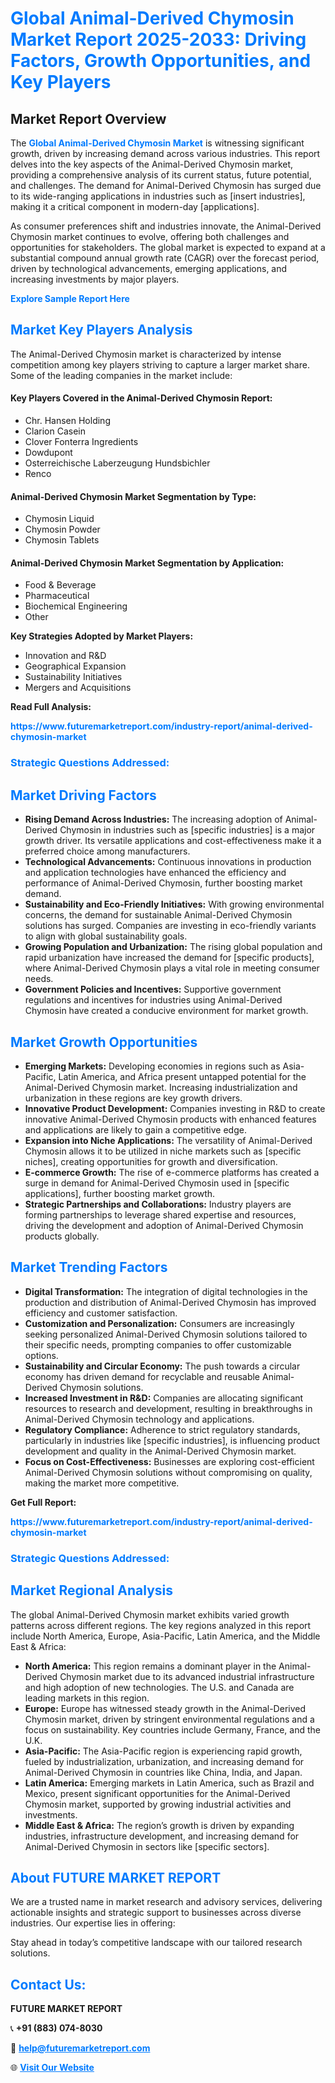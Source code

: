 <h1 style="color: #007BFF;">Global Animal-Derived Chymosin Market Report 2025-2033: Driving Factors, Growth Opportunities, and Key Players</h1>

<section id="overview">
<h2>Market Report Overview</h2>
<p>The <a href="https://www.futuremarketreport.com/industry-report/animal-derived-chymosin-market" style="color: #007BFF; text-decoration: none;"><strong>Global Animal-Derived Chymosin Market</strong></a> is witnessing significant growth, driven by increasing demand across various industries. This report delves into the key aspects of the Animal-Derived Chymosin market, providing a comprehensive analysis of its current status, future potential, and challenges. The demand for Animal-Derived Chymosin has surged due to its wide-ranging applications in industries such as [insert industries], making it a critical component in modern-day [applications].</p>
<p>As consumer preferences shift and industries innovate, the Animal-Derived Chymosin market continues to evolve, offering both challenges and opportunities for stakeholders. The global market is expected to expand at a substantial compound annual growth rate (CAGR) over the forecast period, driven by technological advancements, emerging applications, and increasing investments by major players.</p>
</section>

<section id="overview">
<p><a href="https://www.futuremarketreport.com/request-sample/reportId=31032" style="color: #007BFF; text-decoration: none;"><strong>Explore Sample Report Here</strong></a></p>
</section>

<section id="key-players">
<h2 style="color: #007BFF;">Market Key Players Analysis</h2>
<p>The Animal-Derived Chymosin market is characterized by intense competition among key players striving to capture a larger market share. Some of the leading companies in the market include:</p>
<h4>Key Players Covered in the Animal-Derived Chymosin Report:</h4>
<ul><li>Chr. Hansen Holding</li><li>Clarion Casein</li><li>Clover Fonterra Ingredients</li><li>Dowdupont</li><li>Osterreichische Laberzeugung Hundsbichler</li><li>Renco</li></ul>
<h4>Animal-Derived Chymosin Market Segmentation by Type:</h4>
<ul><li>Chymosin Liquid</li><li>Chymosin Powder</li><li>Chymosin Tablets</li></ul>

<h4>Animal-Derived Chymosin Market Segmentation by Application:</h4>
<ul><li>Food &amp; Beverage</li><li>Pharmaceutical</li><li>Biochemical Engineering</li><li>Other</li></ul>
<p><strong>Key Strategies Adopted by Market Players:</strong></p>
<ul>
<li>Innovation and R&D</li>
<li>Geographical Expansion</li>
<li>Sustainability Initiatives</li>
<li>Mergers and Acquisitions</li>
</ul>
</section>

<section>
<p><strong>Read Full Analysis: </strong></p><a href="https://www.futuremarketreport.com/industry-report/animal-derived-chymosin-market" style="color: #007BFF; text-decoration: none;"><strong>https://www.futuremarketreport.com/industry-report/animal-derived-chymosin-market</strong></a>
<h3 style="color: #007BFF;">Strategic Questions Addressed:</h3>
</section>

<section id="driving-factors">
<h2 style="color: #007BFF;">Market Driving Factors</h2>
<ul>
<li><strong>Rising Demand Across Industries:</strong> The increasing adoption of Animal-Derived Chymosin in industries such as [specific industries] is a major growth driver. Its versatile applications and cost-effectiveness make it a preferred choice among manufacturers.</li>
<li><strong>Technological Advancements:</strong> Continuous innovations in production and application technologies have enhanced the efficiency and performance of Animal-Derived Chymosin, further boosting market demand.</li>
<li><strong>Sustainability and Eco-Friendly Initiatives:</strong> With growing environmental concerns, the demand for sustainable Animal-Derived Chymosin solutions has surged. Companies are investing in eco-friendly variants to align with global sustainability goals.</li>
<li><strong>Growing Population and Urbanization:</strong> The rising global population and rapid urbanization have increased the demand for [specific products], where Animal-Derived Chymosin plays a vital role in meeting consumer needs.</li>
<li><strong>Government Policies and Incentives:</strong> Supportive government regulations and incentives for industries using Animal-Derived Chymosin have created a conducive environment for market growth.</li>
</ul>
</section>

<section id="growth-opportunities">
<h2 style="color: #007BFF;">Market Growth Opportunities</h2>
<ul>
<li><strong>Emerging Markets:</strong> Developing economies in regions such as Asia-Pacific, Latin America, and Africa present untapped potential for the Animal-Derived Chymosin market. Increasing industrialization and urbanization in these regions are key growth drivers.</li>
<li><strong>Innovative Product Development:</strong> Companies investing in R&D to create innovative Animal-Derived Chymosin products with enhanced features and applications are likely to gain a competitive edge.</li>
<li><strong>Expansion into Niche Applications:</strong> The versatility of Animal-Derived Chymosin allows it to be utilized in niche markets such as [specific niches], creating opportunities for growth and diversification.</li>
<li><strong>E-commerce Growth:</strong> The rise of e-commerce platforms has created a surge in demand for Animal-Derived Chymosin used in [specific applications], further boosting market growth.</li>
<li><strong>Strategic Partnerships and Collaborations:</strong> Industry players are forming partnerships to leverage shared expertise and resources, driving the development and adoption of Animal-Derived Chymosin products globally.</li>
</ul>
</section>

<section id="trending-factors">
<h2 style="color: #007BFF;">Market Trending Factors</h2>
<ul>
<li><strong>Digital Transformation:</strong> The integration of digital technologies in the production and distribution of Animal-Derived Chymosin has improved efficiency and customer satisfaction.</li>
<li><strong>Customization and Personalization:</strong> Consumers are increasingly seeking personalized Animal-Derived Chymosin solutions tailored to their specific needs, prompting companies to offer customizable options.</li>
<li><strong>Sustainability and Circular Economy:</strong> The push towards a circular economy has driven demand for recyclable and reusable Animal-Derived Chymosin solutions.</li>
<li><strong>Increased Investment in R&D:</strong> Companies are allocating significant resources to research and development, resulting in breakthroughs in Animal-Derived Chymosin technology and applications.</li>
<li><strong>Regulatory Compliance:</strong> Adherence to strict regulatory standards, particularly in industries like [specific industries], is influencing product development and quality in the Animal-Derived Chymosin market.</li>
<li><strong>Focus on Cost-Effectiveness:</strong> Businesses are exploring cost-efficient Animal-Derived Chymosin solutions without compromising on quality, making the market more competitive.</li>
</ul>
</section>

<section>
<p><strong>Get Full Report: </strong></p><a href="https://www.futuremarketreport.com/industry-report/animal-derived-chymosin-market" style="color: #007BFF; text-decoration: none;"><strong>https://www.futuremarketreport.com/industry-report/animal-derived-chymosin-market</strong></a>
<h3 style="color: #007BFF;">Strategic Questions Addressed:</h3>
</section>


<section id="regional-analysis">
<h2 style="color: #007BFF;">Market Regional Analysis</h2>
<p>The global Animal-Derived Chymosin market exhibits varied growth patterns across different regions. The key regions analyzed in this report include North America, Europe, Asia-Pacific, Latin America, and the Middle East & Africa:</p>
<ul>
<li><strong>North America:</strong> This region remains a dominant player in the Animal-Derived Chymosin market due to its advanced industrial infrastructure and high adoption of new technologies. The U.S. and Canada are leading markets in this region.</li>
<li><strong>Europe:</strong> Europe has witnessed steady growth in the Animal-Derived Chymosin market, driven by stringent environmental regulations and a focus on sustainability. Key countries include Germany, France, and the U.K.</li>
<li><strong>Asia-Pacific:</strong> The Asia-Pacific region is experiencing rapid growth, fueled by industrialization, urbanization, and increasing demand for Animal-Derived Chymosin in countries like China, India, and Japan.</li>
<li><strong>Latin America:</strong> Emerging markets in Latin America, such as Brazil and Mexico, present significant opportunities for the Animal-Derived Chymosin market, supported by growing industrial activities and investments.</li>
<li><strong>Middle East & Africa:</strong> The region’s growth is driven by expanding industries, infrastructure development, and increasing demand for Animal-Derived Chymosin in sectors like [specific sectors].</li>
</ul>
</section>

<footer>
<h2 style="color: #007BFF;">About FUTURE MARKET REPORT</h2>
<p>We are a trusted name in market research and advisory services, delivering actionable insights and strategic support to businesses across diverse industries. Our expertise lies in offering:</p>

<p>Stay ahead in today’s competitive landscape with our tailored research solutions.</p>

<h2 style="color: #007BFF;">Contact Us:</h2>
<p><strong>FUTURE MARKET REPORT</strong></p>
<p>📞 <strong>+91 (883) 074-8030</strong></p>
<p>📧 <strong><a href="mailto:help@futuremarketreport.com" style="color: #007BFF;">help@futuremarketreport.com</a></strong></p>
<p>🌐 <strong><a href="https://www.futuremarketreport.com/" style="color: #007BFF;">Visit Our Website</a></strong></p>
</footer>